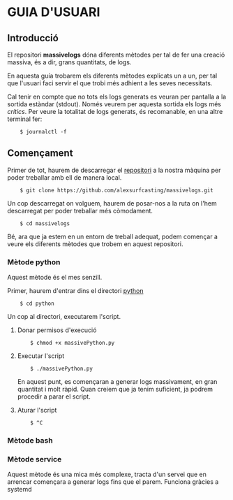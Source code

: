 # GUIA D'USUARI

## Introducció

El repositori **massivelogs** dóna diferents mètodes per tal de fer una 
creació massiva, és a dir, grans quantitats, de logs.

En aquesta guía trobarem els diferents mètodes explicats un a un, per tal 
que l'usuari faci servir el que trobi més adhient a les seves necessitats.

Cal tenir en compte que no tots els logs generats es veuran per pantalla
a la sortida estàndar (stdout). Només veurem per aquesta sortida els logs més *crítics*.
Per veure la totalitat de logs generats, és recomanable, en una altre terminal fer:

```
	$ journalctl -f
```

## Començament

Primer de tot, haurem de descarregar el [repositori](https://github.com/alexsurfcasting/massivelogs) 
a la nostra màquina per poder treballar amb ell de manera local.

```
	$ git clone https://github.com/alexsurfcasting/massivelogs.git
```

Un cop descarregat on volguem, haurem de posar-nos a la ruta on l'hem
descarregat per poder treballar més còmodament.

```
	$ cd massivelogs
```

Bé, ara que ja estem en un entorn de treball adequat, podem començar a veure
els diferents mètodes que trobem en aquest repositori.
 
### Mètode python

Aquest mètode és el mes senzill. 

Primer, haurem d'entrar dins el directori [python](https://github.com/alexsurfcasting/massivelogs/tree/master/python)

```
	$ cd python
```

Un cop al directori, executarem l'script.

1.	Donar permisos d'execució

	```
		$ chmod +x massivePython.py
	```
	
2.	Executar l'script

	```
		$ ./massivePython.py
	```
	
	En aquest punt, es començaran a generar logs massivament, en gran quantitat
	i molt ràpid. Quan creiem que ja tenim suficient, ja podrem procedir
	a parar el script.

3.	Aturar l'script

	```
		$ ^C
	```

### Mètode bash	
	
### Mètode service

Aquest mètode és una mica més complexe, tracta d'un servei que en arrencar començara a generar logs
fins que el parem. Funciona gràcies a systemd
